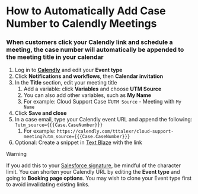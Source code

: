 # How to Automatically Add Case Number to Calendly Meetings
### When customers click your Calendly link and schedule a meeting, the case number will automatically be appended to the meeting title in your calendar
1. Log in to **[Calendly](https://calendly.com/event_types)** and edit your **Event type**
2. Click **Notifications and workflows**, then **Calendar invitation**
3. In the **Title** section, edit your meeting title
   1. Add a variable: click **Variables** and choose **UTM Source**
   2. You can also add other variables, such as **My Name**
   3. For example: Cloud Support Case #`UTM Source` - Meeting with `My Name`
4. Click **Save and close**
5. In a case email, type your Calendly event URL and append the following: `?utm_source={{{Case.CaseNumber}}}`
   1. For example: `https://calendly.com/tttalexr/cloud-support-meeting?utm_source={{{Case.CaseNumber}}}`
6. Optional: Create a snippet in [Text Blaze](https://blaze.today) with the link

> [!WARNING]
> If you add this to your [Salesforce signature](../signatures/README_Signatures.md), be mindful of the character limit. You can shorten your Calendly URL by editing the **Event type** and going to **Booking page options**. You may wish to clone your Event type first to avoid invalidating existing links.